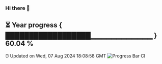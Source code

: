 ### Hi there 👋
⏳ Year progress { ██████████████████▁▁▁▁▁▁▁▁▁▁▁▁ } 60.04 %
---
⏰ Updated on Wed, 07 Aug 2024 18:08:58 GMT
![Progress Bar CI](https://github.com/Moyi321/Moyi321/workflows/Progress%20Bar%20CI/badge.svg)

